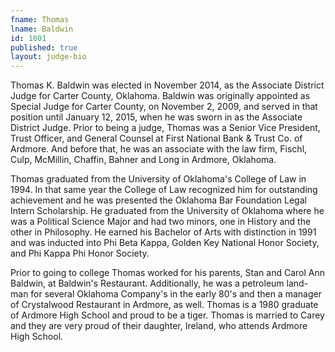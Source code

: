 ```yaml
---
fname: Thomas
lname: Baldwin
id: 1001
published: true
layout: judge-bio
---
```

Thomas K. Baldwin was elected in November 2014, as the Associate
District Judge for Carter County, Oklahoma. Baldwin was originally
appointed as Special Judge for Carter County, on November 2, 2009, and
served in that position until January 12, 2015, when he was sworn in as
the Associate District Judge. Prior to being a judge, Thomas was a
Senior Vice President, Trust Officer, and General Counsel at First
National Bank & Trust Co. of Ardmore. And before that, he was an
associate with the law firm, Fischl, Culp, McMillin, Chaffin, Bahner and
Long in Ardmore, Oklahoma.

Thomas graduated from the University of Oklahoma's College of Law in
1994. In that same year the College of Law recognized him for
outstanding achievement and he was presented the Oklahoma Bar Foundation
Legal Intern Scholarship. He graduated from the University of Oklahoma
where he was a Political Science Major and had two minors, one in
History and the other in Philosophy. He earned his Bachelor of Arts with
distinction in 1991 and was inducted into Phi Beta Kappa, Golden Key
National Honor Society, and Phi Kappa Phi Honor Society.

Prior to going to college Thomas worked for his parents, Stan and Carol
Ann Baldwin, at Baldwin's Restaurant. Additionally, he was a petroleum
land-man for several Oklahoma Company's in the early 80's and then a
manager of Crystalwood Restaurant in Ardmore, as well. Thomas is a 1980
graduate of Ardmore High School and proud to be a tiger. Thomas is
married to Carey and they are very proud of their daughter, Ireland, who
attends Ardmore High School.
